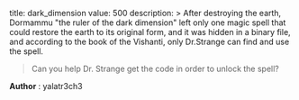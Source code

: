 title: dark_dimension
value: 500
description: > After destroying the earth, Dormammu "the ruler of the dark dimension" left only one magic spell that could restore the earth to its original form, and it was hidden in a binary file, and according to the book of the Vishanti, only Dr.Strange can find and use the spell.
> Can you help Dr. Strange get the code in order to unlock the spell?

**Author** : yalatr3ch3
